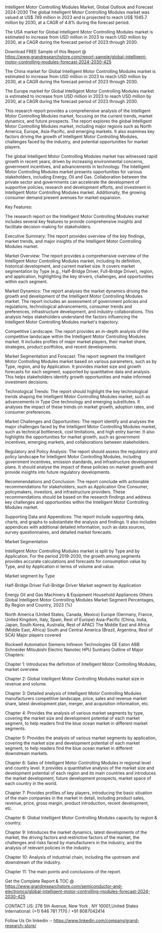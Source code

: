 Intelligent Motor Controlling Modules Market, Global Outlook and Forecast 2024-2030
The global Intelligent Motor Controlling Modules market was valued at US$ 749 million in 2023 and is projected to reach US$ 1045.7 million by 2030, at a CAGR of 4.8% during the forecast period.

The USA market for Global Intelligent Motor Controlling Modules market is estimated to increase from USD million in 2023 to reach USD million by 2030, at a CAGR during the forecast period of 2023 through 2030.

Download FREE Sample of this Report @ https://www.grandresearchstore.com/report-sample/global-intelligent-motor-controlling-modules-forecast-2024-2030-425

The China market for Global Intelligent Motor Controlling Modules market is estimated to increase from USD million in 2023 to reach USD million by 2030, at a CAGR during the forecast period of 2023 through 2030.

The Europe market for Global Intelligent Motor Controlling Modules market is estimated to increase from USD million in 2023 to reach USD million by 2030, at a CAGR during the forecast period of 2023 through 2030.

This research report provides a comprehensive analysis of the Intelligent Motor Controlling Modules market, focusing on the current trends, market dynamics, and future prospects. The report explores the global Intelligent Motor Controlling Modules market, including major regions such as North America, Europe, Asia-Pacific, and emerging markets. It also examines key factors driving the growth of Intelligent Motor Controlling Modules, challenges faced by the industry, and potential opportunities for market players.

The global Intelligent Motor Controlling Modules market has witnessed rapid growth in recent years, driven by increasing environmental concerns, government incentives, and advancements in technology. The Intelligent Motor Controlling Modules market presents opportunities for various stakeholders, including Energy, Oil and Gas. Collaboration between the private sector and governments can accelerate the development of supportive policies, research and development efforts, and investment in Intelligent Motor Controlling Modules market. Additionally, the growing consumer demand present avenues for market expansion.

Key Features:

The research report on the Intelligent Motor Controlling Modules market includes several key features to provide comprehensive insights and facilitate decision-making for stakeholders.

Executive Summary: The report provides overview of the key findings, market trends, and major insights of the Intelligent Motor Controlling Modules market.

Market Overview: The report provides a comprehensive overview of the Intelligent Motor Controlling Modules market, including its definition, historical development, and current market size. It covers market segmentation by Type (e.g., Half-Bridge Driver, Full-Bridge Driver), region, and application, highlighting the key drivers, challenges, and opportunities within each segment.

Market Dynamics: The report analyses the market dynamics driving the growth and development of the Intelligent Motor Controlling Modules market. The report includes an assessment of government policies and regulations, technological advancements, consumer trends and preferences, infrastructure development, and industry collaborations. This analysis helps stakeholders understand the factors influencing the Intelligent Motor Controlling Modules market's trajectory.

Competitive Landscape: The report provides an in-depth analysis of the competitive landscape within the Intelligent Motor Controlling Modules market. It includes profiles of major market players, their market share, strategies, product portfolios, and recent developments.

Market Segmentation and Forecast: The report segment the Intelligent Motor Controlling Modules market based on various parameters, such as by Type, region, and by Application. It provides market size and growth forecasts for each segment, supported by quantitative data and analysis. This helps stakeholders identify growth opportunities and make informed investment decisions.

Technological Trends: The report should highlight the key technological trends shaping the Intelligent Motor Controlling Modules market, such as advancements in Type One technology and emerging substitutes. It analyses the impact of these trends on market growth, adoption rates, and consumer preferences.

Market Challenges and Opportunities: The report identify and analyses the major challenges faced by the Intelligent Motor Controlling Modules market, such as technical bottleneck, cost limitations, and high entry barrier. It also highlights the opportunities for market growth, such as government incentives, emerging markets, and collaborations between stakeholders.

Regulatory and Policy Analysis: The report should assess the regulatory and policy landscape for Intelligent Motor Controlling Modules, including government incentives, emission standards, and infrastructure development plans. It should analyse the impact of these policies on market growth and provide insights into future regulatory developments.

Recommendations and Conclusion: The report conclude with actionable recommendations for stakeholders, such as Application One Consumer, policymakers, investors, and infrastructure providers. These recommendations should be based on the research findings and address key challenges and opportunities within the Intelligent Motor Controlling Modules market.

Supporting Data and Appendices: The report include supporting data, charts, and graphs to substantiate the analysis and findings. It also includes appendices with additional detailed information, such as data sources, survey questionnaires, and detailed market forecasts.

Market Segmentation

Intelligent Motor Controlling Modules market is split by Type and by Application. For the period 2019-2030, the growth among segments provides accurate calculations and forecasts for consumption value by Type, and by Application in terms of volume and value.

Market segment by Type

Half-Bridge Driver
Full-Bridge Driver
Market segment by Application

Energy
Oil and Gas
Machinery & Equipment
Household Appliances
Others
Global Intelligent Motor Controlling Modules Market Segment Percentages, By Region and Country, 2023 (%)

North America (United States, Canada, Mexico)
Europe (Germany, France, United Kingdom, Italy, Spain, Rest of Europe)
Asia-Pacific (China, India, Japan, South Korea, Australia, Rest of APAC)
The Middle East and Africa (Middle East, Africa)
South and Central America (Brazil, Argentina, Rest of SCA)
Major players covered

Rockwell Automation
Siemens
Infineon Technologies
GE
Eaton
ABB
Schneider
Mitsubishi Electric
Nanotec
HPU
Suntrans
Outline of Major Chapters:

Chapter 1: Introduces the definition of Intelligent Motor Controlling Modules, market overview.

Chapter 2: Global Intelligent Motor Controlling Modules market size in revenue and volume.

Chapter 3: Detailed analysis of Intelligent Motor Controlling Modules manufacturers competitive landscape, price, sales and revenue market share, latest development plan, merger, and acquisition information, etc.

Chapter 4: Provides the analysis of various market segments by type, covering the market size and development potential of each market segment, to help readers find the blue ocean market in different market segments.

Chapter 5: Provides the analysis of various market segments by application, covering the market size and development potential of each market segment, to help readers find the blue ocean market in different downstream markets.

Chapter 6: Sales of Intelligent Motor Controlling Modules in regional level and country level. It provides a quantitative analysis of the market size and development potential of each region and its main countries and introduces the market development, future development prospects, market space of each country in the world.

Chapter 7: Provides profiles of key players, introducing the basic situation of the main companies in the market in detail, including product sales, revenue, price, gross margin, product introduction, recent development, etc.

Chapter 8: Global Intelligent Motor Controlling Modules capacity by region & country.

Chapter 9: Introduces the market dynamics, latest developments of the market, the driving factors and restrictive factors of the market, the challenges and risks faced by manufacturers in the industry, and the analysis of relevant policies in the industry.

Chapter 10: Analysis of industrial chain, including the upstream and downstream of the industry.

Chapter 11: The main points and conclusions of the report.

Get the Complete Report & TOC @ https://www.grandresearchstore.com/semiconductor-and-electronics/global-intelligent-motor-controlling-modules-forecast-2024-2030-425

CONTACT US:
276 5th Avenue, New York , NY 10001,United States
International: (+1) 646 781 7170 / +91 8087042414

Follow Us On linkedin :- https://www.linkedin.com/company/grand-research-store/
